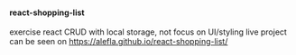 #### react-shopping-list

exercise react CRUD with local storage, not focus on UI/styling
live project can be seen on https://alefla.github.io/react-shopping-list/
